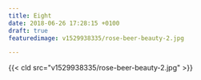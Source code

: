 ```yaml
---
title: Eight
date: 2018-06-26 17:28:15 +0100
draft: true
featuredimage: v1529938335/rose-beer-beauty-2.jpg

---
```

{{< cld src="v1529938335/rose-beer-beauty-2.jpg" >}}